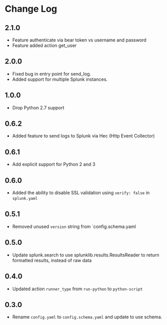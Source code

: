 # Change Log

## 2.1.0

- Feature authenticate via bear token vs username and password
- Feature added action get_user

## 2.0.0

- Fixed bug in entry point for send_log.
- Added support for multiple Splunk instances. 

## 1.0.0

* Drop Python 2.7 support

## 0.6.2

- Added feature to send logs to Splunk via Hec (Http Event Collector)

## 0.6.1

- Add explicit support for Python 2 and 3

## 0.6.0

- Added the ability to disable SSL validation using `verify: false` in `splunk.yaml`

## 0.5.1

- Removed unused `version` string from `config.schema.yaml
 
## 0.5.0

- Update splunk.search to use splunklib.results.ResultsReader to return formatted results,
  instead of raw data

## 0.4.0

- Updated action `runner_type` from `run-python` to `python-script`

## 0.3.0

- Rename `config.yaml` to `config.schema.yaml` and update to use schema.
